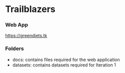 # Trailblazers

### Web App
https://greendiets.tk

### Folders
- docs: contains files required for the web application
- datasets: contains datasets required for Iteration 1
